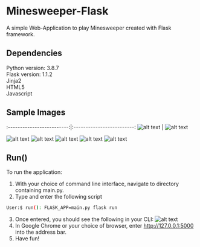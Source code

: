 # Minesweeper-Flask
 
 A simple Web-Application to play Minesweeper created with Flask framework.
 
 ## Dependencies
 
 Python version: 3.8.7  
 Flask version: 1.1.2  
 Jinja2  
 HTML5  
 Javascript  
 
 ## Sample Images
 :-------------------------:|:-------------------------:
 ![alt text](https://github.com/RasbeeTech/Minesweeper_Flask/blob/main/readme_images/sample_image_1.png)  |  ![alt text](https://github.com/RasbeeTech/Minesweeper_Flask/blob/main/readme_images/sample_image_2.png)
 
 ![alt text](https://github.com/RasbeeTech/Minesweeper_Flask/blob/main/readme_images/sample_image_1.png)
 ![alt text](https://github.com/RasbeeTech/Minesweeper_Flask/blob/main/readme_images/sample_image_2.png)
 ![alt text](https://github.com/RasbeeTech/Minesweeper_Flask/blob/main/readme_images/sample_image_3.png)
 ![alt text](https://github.com/RasbeeTech/Minesweeper_Flask/blob/main/readme_images/sample_image_4.png)
 ![alt text](https://github.com/RasbeeTech/Minesweeper_Flask/blob/main/readme_images/sample_image_5.png)
 
 ## Run()
 To run the application:
 1. With your choice of command line interface, navigate to directory containing main.py.
 2. Type and enter the following script
 ```bash
 User:$ run(): FLASK_APP=main.py flask run
 ```
 3. Once entered, you should see the following in your CLI:
 ![alt text](https://github.com/RasbeeTech/Minesweeper_Flask/blob/main/readme_images/sample_image_6.png)
 4. In Google Chrome or your choice of browser, enter http://127.0.0.1:5000 into the address bar.
 5. Have fun!
 
